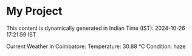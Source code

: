 # My Project

This content is dynamically generated in Indian Time (IST): 2024-10-26 17:21:59 IST


Current Weather in Coimbatore:
Temperature: 30.88 °C
Condition: haze
